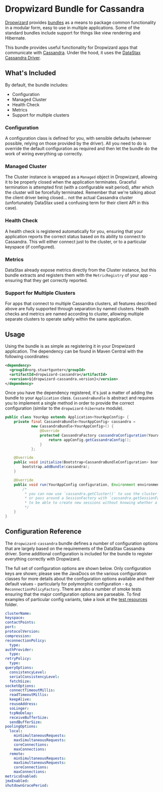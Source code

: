 # Dropwizard Bundle for Cassandra

[Dropwizard](http://dropwizard.io) provides [bundles](http://dropwizard.github.io/dropwizard/manual/core.html#bundles)
as a means to package common functionality in a modular form, easy to use in multiple applications. Some of the standard
bundles include support for things like view rendering and Hibernate.

This bundle provides useful functionality for Dropwizard apps that communicate with [Cassandra](http://cassandra.apache.org).
Under the hood, it uses the [DataStax Cassandra Driver](http://www.datastax.com/documentation/developer/java-driver/2.0/java-driver/whatsNew2.html).

## What's Included

By default, the bundle includes:

* Configuration
* Managed Cluster
* Health Check
* Metrics
* Support for multiple clusters

### Configuration

A configuration class is defined for you, with sensible defaults (wherever possible, relying on those provided by the driver).
All you need to do is override the default configuration as required and then let the bundle do the work of wiring everything
up correctly.

### Managed Cluster

The Cluster instance is wrapped as a `Managed` object in Dropwizard, allowing it to be properly closed when the application
terminates. Graceful termination is attempted first (with a configurable wait period), after which the cluster will be
forcefully terminated. Remember that we're talking about the client driver being closed... not the actual Cassandra cluster
(unfortunately DataStax used a confusing term for their client API in this case).

### Health Check

A health check is registered automatically for you, ensuring that your application reports the correct status based on
its ability to connect to Cassandra. This will either connect just to the cluster, or to a particular keyspace (if configured).

### Metrics

DataStax already expose metrics directly from the Cluster instance, but this bundle extracts and registers them with the
`MetricRegistry` of your app - ensuring that they get correctly reported.

### Support for Multiple Clusters

For apps that connect to multiple Cassandra clusters, all features described above are fully supported through separation
by named clusters. Health checks and metrics are named according to cluster, allowing multiple separate clusters to
operate safely within the same application.


## Usage

Using the bundle is as simple as registering it in your Dropwizard application. The dependency can be found in Maven Central
with the following coordinates:

```xml
<dependency>
  <groupId>org.stuartgunter</groupId>
  <artifactId>dropwizard-cassandra</artifactId>
  <version>${dropwizard-cassandra.version}</version>
</dependency>
```

Once you have the dependency registered, it's just a matter of adding the bundle to your `Application` class.
`CassandraBundle` is abstract and requires you to implement a single method in order to provide the correct
configuration (similar to the `dropwizard-hibernate` module).

```java
public class YourApp extends Application<YourAppConfig> {
    private final CassandraBundle<YourAppConfig> cassandra =
            new CassandraBundle<YourAppConfig>() {
                @Override
                protected CassandraFactory cassandraConfiguration(YourAppConfig appConfig) {
                    return appConfig.getCassandraConfig();
                }
            };

    @Override
    public void initialize(Bootstrap<CassandraBundleConfiguration> bootstrap) {
        bootstrap.addBundle(cassandra);
    }

    @Override
    public void run(YourAppConfig configuration, Environment environment) throws Exception {
        /*
         * you can now use `cassandra.getCluster()` to use the cluster instance in your app,
         * or pass around a SessionFactory with `cassandra.getSessionFactory()` if you just need
         * to be able to create new sessions without knowing whether a keyspace was configured or not
         */
    }
}
```


## Configuration Reference

The `dropwizard-cassandra` bundle defines a number of configuration options that are largely based on the requirements
of the DataStax Cassandra driver. Some additional configuration is included for the bundle to register everything correctly
with Dropwizard.

The full set of configuration options are shown below. Only configuration keys are shown; please see the JavaDocs on the various
configuration classes for more details about the configuration options available and their default values - particularly
for polymorphic configuration - e.g. `ReconnectionPolicyFactory`. There are also a number of smoke tests ensuring
that the major configuration options are parseable. To find examples of particular config variants, take a look at the
[test resources](src/test/resources) folder.

```yaml
clusterName:
keyspace:
contactPoints:
port:
protocolVersion:
compression:
reconnectionPolicy:
  type:
authProvider:
  type:
retryPolicy:
  type:
queryOptions:
  consistencyLevel:
  serialConsistencyLevel:
  fetchSize:
socketOptions:
  connectTimeoutMillis:
  readTimeoutMillis:
  keepAlive:
  reuseAddress:
  soLinger:
  tcpNoDelay:
  receiveBufferSize:
  sendBufferSize:
poolingOptions:
  local:
    minSimultaneousRequests:
    maxSimultaneousRequests:
    coreConnections:
    maxConnections:
  remote:
    minSimultaneousRequests:
    maxSimultaneousRequests:
    coreConnections:
    maxConnections:
metricsEnabled:
jmxEnabled:
shutdownGracePeriod:
```